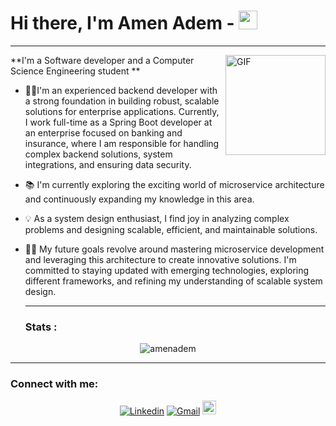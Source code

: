 # Hi there, I'm Amen Adem -  <img width="30px" src="https://media.tenor.com/images/3b388fe03da271d2674faf85eb7c3fcd/tenor.gif" />
<hr>   
<img align="right" alt="GIF" height="160px" src="https://media.giphy.com/media/du3J3cXyzhj75IOgvA/giphy.gif" />

**I'm a Software developer and a Computer Science Engineering student **

- 👨‍💻I'm an experienced backend developer with a strong foundation in building robust, scalable solutions for enterprise applications. Currently, I work full-time as a Spring Boot developer at an enterprise focused on banking and insurance, where I am responsible for handling complex backend solutions, system integrations, and ensuring data security.
- 📚 I'm currently exploring the exciting world of microservice architecture and continuously expanding my knowledge in this area.
- 💡 As a system design enthusiast, I find joy in analyzing complex problems and designing scalable, efficient, and maintainable solutions.
- 💪🏼 My future goals revolve around mastering microservice development and leveraging this architecture to create innovative solutions. I'm committed to staying updated with emerging technologies, exploring different frameworks, and refining my understanding of scalable system design.


   <hr>    
   <h3 align="left">Stats :</h3>
<div align="center">
<p><img align="center" src="https://github-readme-stats.vercel.app/api?username=amenadem&show_icons=true&locale=en" alt="amenadem" /></p>
 </div>
<hr>     
<h3>Connect with me:</h3>
<p align="center">
  <a href="https://www.linkedin.com/in/amen-adem-1a4b321b3/"><img alt="Linkedin" title="Amen Adem Linkedin" src="https://img.shields.io/badge/LinkedIn-0077B5?style=for-the-badge&logo=linkedin&logoColor=white"></a>
 <a href="mailto:ademth22@gmail.com"><img alt="Gmail" title="adem amen Gmail" src="https://img.shields.io/badge/Gmail-D14836?style=for-the-badge&logo=gmail&logoColor=white"></a>
 <a href="https://x.com/Doss_amen">
  <img alt="Amen Adem | Twitter" width="22px" src="https://cdn.jsdelivr.net/npm/simple-icons@v3/icons/twitter.svg" />
</a>
</p>
